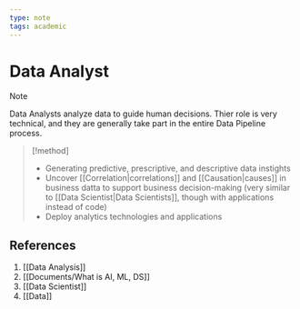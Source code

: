 ```yaml
---
type: note
tags: academic
---
```

# Data Analyst

> [!note] 
> Data Analysts analyze data to guide human decisions.  Thier role is very technical, and they are generally take part in the entire Data Pipeline process.

>[!method]
> - Generating predictive, prescriptive, and descriptive data instights
> - Uncover [[Correlation|correlations]] and [[Causation|causes]] in business datta to support business decision-making (very similar to [[Data Scientist|Data Scientists]], though with applications instead of code)
> - Deploy analytics technologies and applications

## References
1. [[Data Analysis]]
2. [[Documents/What is AI, ML, DS]]
3. [[Data Scientist]]
4. [[Data]]
